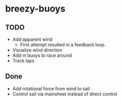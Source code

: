 # breezy-buoys


## TODO

* Add apparent wind
  * First attempt resulted in a feedback loop.
* Visualize wind direction
* Add in buoys to race around
* Track laps

## Done

* Add rotational force from wind to sail
* Control sail via mainsheet instead of direct control
